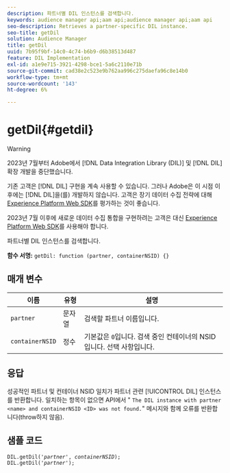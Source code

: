 ```yaml
---
description: 파트너별 DIL 인스턴스를 검색합니다.
keywords: audience manager api;aam api;audience manager api;aam api
seo-description: Retrieves a partner-specific DIL instance.
seo-title: getDil
solution: Audience Manager
title: getDil
uuid: 7b95f9bf-14c0-4c74-b6b9-d6b38513d487
feature: DIL Implementation
exl-id: a1e9e715-3921-4298-bce1-5a6c2110e71b
source-git-commit: cad38e2c523e9b762aa996c275daefa96c8e14b0
workflow-type: tm+mt
source-wordcount: '143'
ht-degree: 6%

---
```


# getDil{#getdil}

>[!WARNING]
>
>2023년 7월부터 Adobe에서 [!DNL Data Integration Library (DIL)] 및 [!DNL DIL] 확장 개발을 중단했습니다.
>
>기존 고객은 [!DNL DIL] 구현을 계속 사용할 수 있습니다. 그러나 Adobe은 이 시점 이후에는 [!DNL DIL]을(를) 개발하지 않습니다. 고객은 장기 데이터 수집 전략에 대해 [Experience Platform Web SDK](https://experienceleague.adobe.com/docs/experience-platform/edge/home.html?lang=en)를 평가하는 것이 좋습니다.
>
>2023년 7월 이후에 새로운 데이터 수집 통합을 구현하려는 고객은 대신 [Experience Platform Web SDK](https://experienceleague.adobe.com/docs/experience-platform/edge/home.html?lang=en)를 사용해야 합니다.

파트너별 DIL 인스턴스를 검색합니다.

**함수 서명:** `getDil: function (partner, containerNSID) {}`

<!-- r_dil_get_dil.xml -->

## 매개 변수

| 이름 | 유형 | 설명 |
|---|---|---|
| `partner` | 문자열 | 검색할 파트너 이름입니다. |
| `containerNSID` | 정수 | 기본값은 `0`입니다. 검색 중인 컨테이너의 NSID입니다. 선택 사항입니다. |

## 응답

성공적인 파트너 및 컨테이너 NSID 일치가 파트너 관련 [!UICONTROL DIL] 인스턴스를 반환합니다. 일치하는 항목이 없으면 API에서 &quot; `The DIL instance with partner <name> and containerNSID <ID> was not found.`&quot; 메시지와 함께 오류를 반환합니다(throw하지 않음).

## 샘플 코드

<pre class="java"><code>DIL.getDil('<i>partner</i>', <i>containerNSID</i>); 
DIL.getDil('<i>partner</i>');</code></pre>

